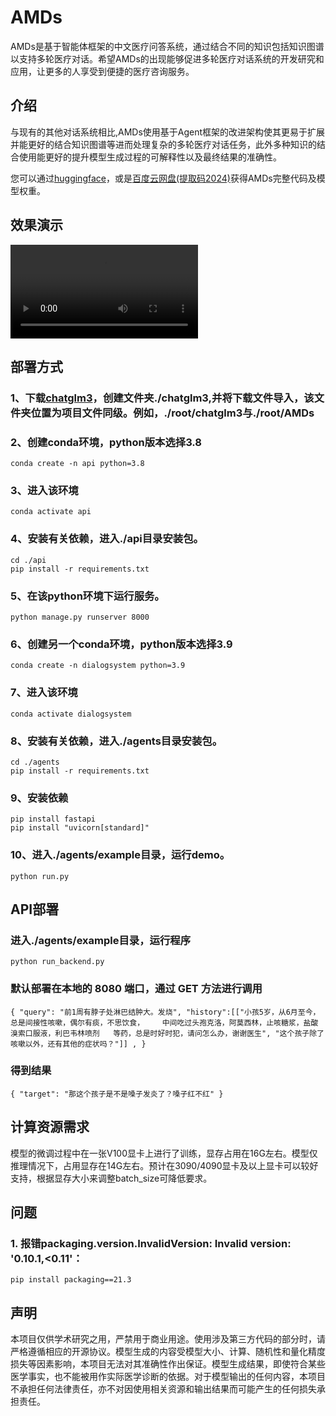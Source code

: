 # AMDs
AMDs是基于智能体框架的中文医疗问答系统，通过结合不同的知识包括知识图谱以支持多轮医疗对话。希望AMDs的出现能够促进多轮医疗对话系统的开发研究和应用，让更多的人享受到便捷的医疗咨询服务。

## 介绍
与现有的其他对话系统相比,AMDs使用基于Agent框架的改进架构使其更易于扩展并能更好的结合知识图谱等进而处理复杂的多轮医疗对话任务，此外多种知识的结合使用能更好的提升模型生成过程的可解释性以及最终结果的准确性。

您可以通过[huggingface](https://huggingface.co/cpf99/AMDs/tree/main)，或是[百度云网盘(提取码2024)](https://pan.baidu.com/s/1OEJL65F-fJil3ib8RaXKrA)获得AMDs完整代码及模型权重。    

## 效果演示
<video controls> 
  <source src="./assets/demo.mp4" type="video/mp4"> 
</video> 

## 部署方式 
### 1、下载[chatglm3](https://huggingface.co/THUDM/chatglm3-6b/tree/main)，创建文件夹./chatglm3,并将下载文件导入，该文件夹位置为项目文件同级。例如，./root/chatglm3与./root/AMDs

### 2、创建conda环境，python版本选择3.8
`conda create -n api python=3.8`

### 3、进入该环境
`conda activate api`

### 4、安装有关依赖，进入./api目录安装包。
`cd ./api`
<br>
`pip install -r requirements.txt`

### 5、在该python环境下运行服务。
`python manage.py runserver 8000`

### 6、创建另一个conda环境，python版本选择3.9
`conda create -n dialogsystem python=3.9`

### 7、进入该环境
`conda activate dialogsystem`

### 8、安装有关依赖，进入./agents目录安装包。
`cd ./agents`
<br>
`pip install -r requirements.txt`

### 9、安装依赖
`pip install fastapi`
<br>
`pip install "uvicorn[standard]"`

### 10、进入./agents/example目录，运行demo。
`python run.py`

## API部署
### 进入./agents/example目录，运行程序
`python run_backend.py`

### 默认部署在本地的 8080 端口，通过 GET 方法进行调用
`{
  "query": "前1周有脖子处淋巴结肿大。发烧",
  "history":[["小孩5岁，从6月至今，总是间接性咳嗽，偶尔有痰，不思饮食，	中间吃过头孢克洛，阿莫西林，止咳糖浆，盐酸溴索口服液，利巴韦林喷剂	等药，总是时好时犯，请问怎么办，谢谢医生", "这个孩子除了咳嗽以外，还有其他的症状吗？"]] ,
}`
### 得到结果
`{
  "target": "那这个孩子是不是嗓子发炎了？嗓子红不红"
}`

## 计算资源需求
模型的微调过程中在一张V100显卡上进行了训练，显存占用在16G左右。模型仅推理情况下，占用显存在14G左右。预计在3090/4090显卡及以上显卡可以较好支持，根据显存大小来调整batch_size可降低要求。

## 问题
### 1. 报错packaging.version.InvalidVersion: Invalid version: '0.10.1,<0.11'：
`pip install packaging==21.3`
   
## 声明
本项目仅供学术研究之用，严禁用于商业用途。使用涉及第三方代码的部分时，请严格遵循相应的开源协议。模型生成的内容受模型大小、计算、随机性和量化精度损失等因素影响，本项目无法对其准确性作出保证。模型生成结果，即使符合某些医学事实，也不能被用作实际医学诊断的依据。对于模型输出的任何内容，本项目不承担任何法律责任，亦不对因使用相关资源和输出结果而可能产生的任何损失承担责任。
<br><br>
